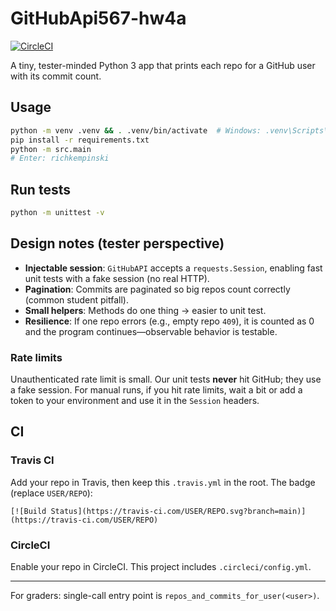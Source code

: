 # GitHubApi567-hw4a

[![CircleCI](https://dl.circleci.com/status-badge/img/gh/Enochhchan/GitHubApi567-hw4a/tree/HW03a_Mocking.svg?style=svg)](https://dl.circleci.com/status-badge/redirect/gh/Enochhchan/GitHubApi567-hw4a/tree/HW03a_Mocking)

A tiny, tester-minded Python 3 app that prints each repo for a GitHub user with its commit count.

## Usage

```bash
python -m venv .venv && . .venv/bin/activate  # Windows: .venv\Scripts\activate
pip install -r requirements.txt
python -m src.main
# Enter: richkempinski
```

## Run tests

```bash
python -m unittest -v
```

## Design notes (tester perspective)

- **Injectable session**: `GitHubAPI` accepts a `requests.Session`, enabling fast unit tests with a fake session (no real HTTP).
- **Pagination**: Commits are paginated so big repos count correctly (common student pitfall).
- **Small helpers**: Methods do one thing → easier to unit test.
- **Resilience**: If one repo errors (e.g., empty repo `409`), it is counted as 0 and the program continues—observable behavior is testable.

### Rate limits

Unauthenticated rate limit is small. Our unit tests **never** hit GitHub; they use a fake session. For manual runs, if you hit rate limits, wait a bit or add a token to your environment and use it in the `Session` headers.

## CI

### Travis CI

Add your repo in Travis, then keep this `.travis.yml` in the root.
The badge (replace `USER/REPO`):
```
[![Build Status](https://travis-ci.com/USER/REPO.svg?branch=main)](https://travis-ci.com/USER/REPO)
```

### CircleCI

Enable your repo in CircleCI. This project includes `.circleci/config.yml`.

---

For graders: single-call entry point is `repos_and_commits_for_user(<user>)`.
